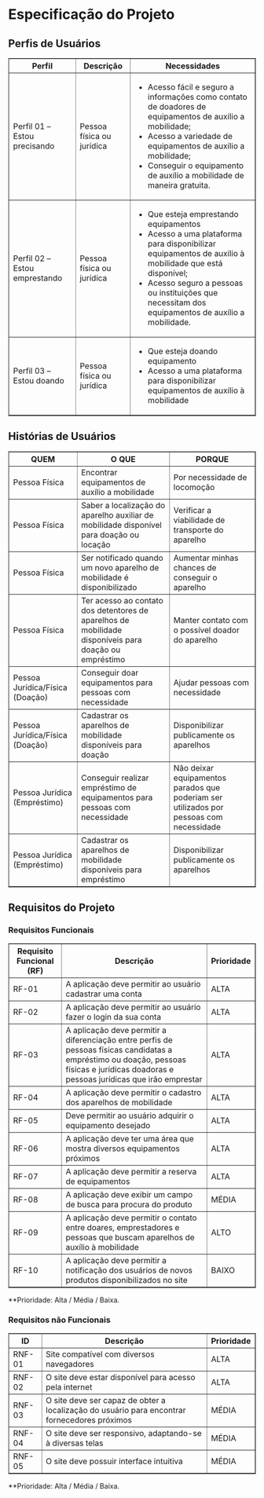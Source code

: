 # Especificação do Projeto

## Perfis de Usuários

<table border="1">
    <thead>
        <tr>
            <th>Perfil</th>
            <th>Descrição</th>
            <th>Necessidades</th>
        </tr>
    </thead>
    <tbody>
        <tr>
            <td>Perfil 01 – Estou precisando</td>
            <td>Pessoa física ou jurídica</td>
            <td>
                <ul>
                    <li>Acesso fácil e seguro a informações como contato de doadores de equipamentos de auxílio a mobilidade;</li>
                    <li>Acesso a variedade de equipamentos de auxílio a mobilidade;</li>
                    <li>Conseguir o equipamento de auxílio a mobilidade de maneira gratuita.</li>
                </ul>
            </td>
        </tr>
        <tr>
            <td>Perfil 02 – Estou emprestando</td>
            <td>Pessoa física ou jurídica</td>
            <td>
                <ul>
                    <li>Que esteja emprestando equipamentos</li>
                    <li>Acesso a uma plataforma para disponibilizar equipamentos de auxílio à mobilidade que está disponível;</li>
                    <li>Acesso seguro a pessoas ou instituições que necessitam dos equipamentos de auxílio a mobilidade.</li>
                </ul>
            </td>
        </tr>
        <tr>
            <td>Perfil 03 – Estou doando</td>
            <td>Pessoa física ou jurídica</td>
            <td>
                <ul>
                    <li>Que esteja doando equipamento</li>
                    <li>Acesso a uma plataforma para disponibilizar equipamentos de auxílio à mobilidade</li>
                </ul>
            </td>
        </tr>
    </tbody>
</table>



## Histórias de Usuários

<table border="1">
    <thead>
        <tr>
            <th>QUEM</th>
            <th>O QUE</th>
            <th>PORQUE</th>
        </tr>
    </thead>
    <tbody>
        <tr>
            <td>Pessoa Física</td>
            <td>Encontrar equipamentos de auxílio a mobilidade</td>
            <td>Por necessidade de locomoção</td>
        </tr>
        <tr>
            <td>Pessoa Física</td>
            <td>Saber a localização do aparelho auxiliar de mobilidade disponível para doação ou locação</td>
            <td>Verificar a viabilidade de transporte do aparelho</td>
        </tr>
        <tr>
            <td>Pessoa Física</td>
            <td>Ser notificado quando um novo aparelho de mobilidade é disponibilizado</td>
            <td>Aumentar minhas chances de conseguir o aparelho</td>
        </tr>
        <tr>
            <td>Pessoa Física</td>
            <td>Ter acesso ao contato dos detentores de aparelhos de mobilidade disponíveis para doação ou empréstimo</td>
            <td>Manter contato com o possível doador do aparelho</td>
        </tr>
        <tr>
            <td>Pessoa Jurídica/Física (Doação)</td>
            <td>Conseguir doar equipamentos para pessoas com necessidade</td>
            <td>Ajudar pessoas com necessidade</td>
        </tr>
        <tr>
            <td>Pessoa Jurídica/Física (Doação)</td>
            <td>Cadastrar os aparelhos de mobilidade disponíveis para doação</td>
            <td>Disponibilizar publicamente os aparelhos</td>
        </tr>
        <tr>
            <td>Pessoa Jurídica (Empréstimo)</td>
            <td>Conseguir realizar empréstimo de equipamentos para pessoas com necessidade</td>
            <td>Não deixar equipamentos parados que poderiam ser utilizados por pessoas com necessidade</td>
        </tr>
        <tr>
            <td>Pessoa Jurídica (Empréstimo)</td>
            <td>Cadastrar os aparelhos de mobilidade disponíveis para empréstimo</td>
            <td>Disponibilizar publicamente os aparelhos</td>
        </tr>
    </tbody>
</table>


## Requisitos do Projeto

### Requisitos Funcionais

<table border="1">
    <thead>
        <tr>
            <th>Requisito Funcional (RF)</th>
            <th>Descrição</th>
            <th>Prioridade</th>
        </tr>
    </thead>
    <tbody>
        <tr>
            <td>RF-01</td>
            <td>A aplicação deve permitir ao usuário cadastrar uma conta</td>
            <td>ALTA</td>
        </tr>
        <tr>
            <td>RF-02</td>
            <td>A aplicação deve permitir ao usuário fazer o login da sua conta</td>
            <td>ALTA</td>
        </tr>
        <tr>
            <td>RF-03</td>
            <td>A aplicação deve permitir a diferenciação entre perfis de pessoas físicas candidatas a empréstimo ou doação, pessoas físicas e jurídicas doadoras e pessoas jurídicas que irão emprestar</td>
            <td>ALTA</td>
        </tr>
        <tr>
            <td>RF-04</td>
            <td>A aplicação deve permitir o cadastro dos aparelhos de mobilidade</td>
            <td>ALTA</td>
        </tr>
        <tr>
            <td>RF-05</td>
            <td>Deve permitir ao usuário adquirir o equipamento desejado</td>
            <td>ALTA</td>
        </tr>
        <tr>
            <td>RF-06</td>
            <td>A aplicação deve ter uma área que mostra diversos equipamentos próximos</td>
            <td>ALTA</td>
        </tr>
        <tr>
            <td>RF-07</td>
            <td>A aplicação deve permitir a reserva de equipamentos</td>
            <td>ALTA</td>
        </tr>
        <tr>
            <td>RF-08</td>
            <td>A aplicação deve exibir um campo de busca para procura do produto</td>
            <td>MÉDIA</td>
        </tr>
        <tr>
            <td>RF-09</td>
            <td>A aplicação deve permitir o contato entre doares, emprestadores e pessoas que buscam aparelhos de auxílio à mobilidade</td>
            <td>ALTO</td>
        </tr>
        <tr>
            <td>RF-10</td>
            <td>A aplicação deve permitir a notificação dos usuários de novos produtos disponibilizados no site</td>
            <td>BAIXO</td>
        </tr>
    </tbody>
</table>


**Prioridade: Alta / Média / Baixa. 

### Requisitos não Funcionais

<table border="1">
    <thead>
        <tr>
            <th>ID</th>
            <th>Descrição</th>
            <th>Prioridade</th>
        </tr>
    </thead>
    <tbody>
        <tr>
            <td>RNF-01</td>
            <td>Site compatível com diversos navegadores</td>
            <td>ALTA</td>
        </tr>
        <tr>
            <td>RNF-02</td>
            <td>O site deve estar disponível para acesso pela internet</td>
            <td>ALTA</td>
        </tr>
        <tr>
            <td>RNF-03</td>
            <td>O site deve ser capaz de obter a localização do usuário para encontrar fornecedores próximos</td>
            <td>MÉDIA</td>
        </tr>
        <tr>
            <td>RNF-04</td>
            <td>O site deve ser responsivo, adaptando-se à diversas telas</td>
            <td>MÉDIA</td>
        </tr>
        <tr>
            <td>RNF-05</td>
            <td>O site deve possuir interface intuitiva</td>
            <td>MÉDIA</td>
        </tr>
    </tbody>
</table>

**Prioridade: Alta / Média / Baixa. 

